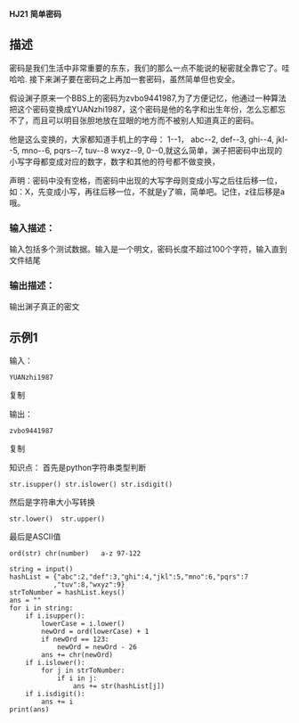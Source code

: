 **HJ21** **简单密码**

## 描述

密码是我们生活中非常重要的东东，我们的那么一点不能说的秘密就全靠它了。哇哈哈. 接下来渊子要在密码之上再加一套密码，虽然简单但也安全。

 

假设渊子原来一个BBS上的密码为zvbo9441987,为了方便记忆，他通过一种算法把这个密码变换成YUANzhi1987，这个密码是他的名字和出生年份，怎么忘都忘不了，而且可以明目张胆地放在显眼的地方而不被别人知道真正的密码。

 

他是这么变换的，大家都知道手机上的字母： 1--1， abc--2, def--3, ghi--4, jkl--5, mno--6, pqrs--7, tuv--8 wxyz--9, 0--0,就这么简单，渊子把密码中出现的小写字母都变成对应的数字，数字和其他的符号都不做变换，

 

声明：密码中没有空格，而密码中出现的大写字母则变成小写之后往后移一位，如：X，先变成小写，再往后移一位，不就是y了嘛，简单吧。记住，z往后移是a哦。



### 输入描述：

输入包括多个测试数据。输入是一个明文，密码长度不超过100个字符，输入直到文件结尾

### 输出描述：

输出渊子真正的密文

## 示例1

输入：

```
YUANzhi1987
```

复制

输出：

```
zvbo9441987
```

复制

知识点： 首先是python字符串类型判断

```
str.isupper() str.islower() str.isdigit()
```

然后是字符串大小写转换

```
str.lower()  str.upper()
```

最后是ASCII值

```
ord(str) chr(number)   a-z 97-122
```



```
string = input()
hashList = {"abc":2,"def":3,"ghi":4,"jkl":5,"mno":6,"pqrs":7
           ,"tuv":8,"wxyz":9}
strToNumber = hashList.keys()
ans = ""
for i in string:
    if i.isupper():
        lowerCase = i.lower()
        newOrd = ord(lowerCase) + 1 
        if newOrd == 123:
            newOrd = newOrd - 26
        ans += chr(newOrd)
    if i.islower():
        for j in strToNumber:
            if i in j:
                ans += str(hashList[j])
    if i.isdigit():
        ans += i
print(ans)
```

